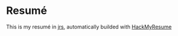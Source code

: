 # Resumé

This is my resumé in [jrs](https://jsonresume.org), automatically builded with [HackMyResume](https://github.com/hacksalot/HackMyResume)
